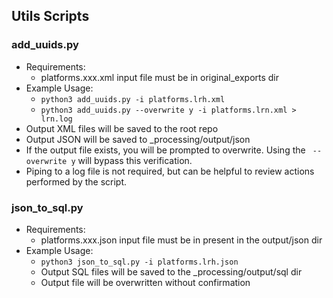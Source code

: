 ## Utils Scripts

### add_uuids.py

- Requirements:
  - platforms.xxx.xml input file must be in original_exports dir
- Example Usage:
  - <code>python3 add_uuids.py -i platforms.lrh.xml</code>
  - <code>python3 add_uuids.py --overwrite y -i platforms.lrn.xml > lrn.log</code>
- Output XML files will be saved to the root repo
- Output JSON will be saved to \_processing/output/json
- If the output file exists, you will be prompted to overwrite. Using the <code> --overwrite y</code> will bypass this verification.
- Piping to a log file is not required, but can be helpful to review actions performed by the script.

### json_to_sql.py

- Requirements:
  - platforms.xxx.json input file must be in present in the output/json dir
- Example Usage:
  - <code>python3 json_to_sql.py -i platforms.lrh.json</code>
  - Output SQL files will be saved to the \_processing/output/sql dir
  - Output file will be overwritten without confirmation
